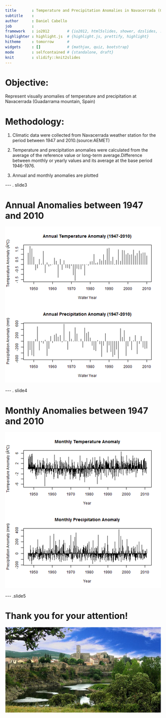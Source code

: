 ```yaml
---
title       : Temperature and Precipitation Anomalies in Navacerrada (Guadarrama Mountain, Spain)
subtitle    : 
author      : Daniel Cabello
job         : 
framework   : io2012        # {io2012, html5slides, shower, dzslides, ...}
highlighter : highlight.js  # {highlight.js, prettify, highlight}
hitheme     : tomorrow      # 
widgets     : []            # {mathjax, quiz, bootstrap}
mode        : selfcontained # {standalone, draft}
knit        : slidify::knit2slides
---
```


# Objective:

Represent visually anomalies of temperature and precipitation at Navacerrada (Guadarrama mountain, Spain)

# Methodology:

1. Climatic data were collected from Navacerrada weather station for the period between 1947 and 2010.(source:AEMET)

2. Temperature and precipitation anomalies were calculated from the average of the reference value or long-term average.Difference between monthly or yearly values and its average at the base period 1946-1976.

3. Annual and monthly anomalies are plotted

--- . slide3 

# Annual Anomalies between 1947 and 2010

![plot of chunk unnamed-chunk-1](assets/fig/unnamed-chunk-1-1.png) 


--- . slide4

# Monthly Anomalies between 1947 and 2010


![plot of chunk unnamed-chunk-2](assets/fig/unnamed-chunk-2-1.png) 

--- .slide5 
 
# Thank you for your attention!

![width](Image.png)
